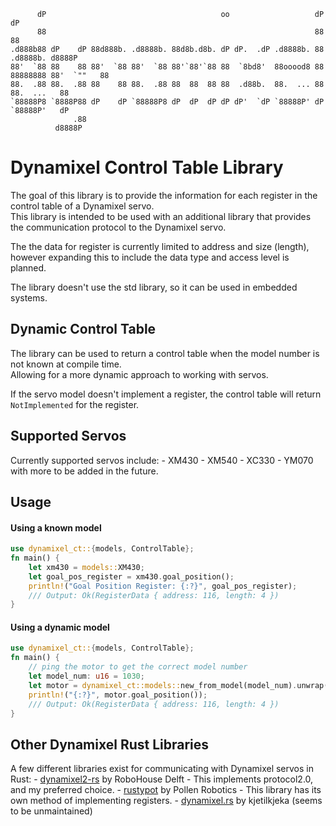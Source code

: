 ```
      dP                                       oo                   dP                     dP    
      88                                                            88                     88    
.d888b88 dP    dP 88d888b. .d8888b. 88d8b.d8b. dP dP.  .dP .d8888b. 88          .d8888b. d8888P  
88'  `88 88    88 88'  `88 88'  `88 88'`88'`88 88  `8bd8'  88ooood8 88 88888888 88'  `""   88    
88.  .88 88.  .88 88    88 88.  .88 88  88  88 88  .d88b.  88.  ... 88          88.  ...   88    
`88888P8 `8888P88 dP    dP `88888P8 dP  dP  dP dP dP'  `dP `88888P' dP          `88888P'   dP    
              .88                                                                                
          d8888P
```

# Dynamixel Control Table Library

The goal of this library is to provide the information for each register in the control table of a Dynamixel servo.  
This library is intended to be used with an additional library that provides the communication protocol to the Dynamixel servo.

The the data for register is currently limited to address and size (length), however expanding this to include the data type and access level is planned.

The library doesn't use the std library, so it can be used in embedded systems.

## Dynamic Control Table
The library can be used to return a control table when the model number is not known at compile time.  
Allowing for a more dynamic approach to working with servos.

If the servo model doesn't implement a register, the control table will return ```NotImplemented``` for the register.

## Supported Servos

Currently supported servos include:
    - XM430
    - XM540
    - XC330
    - YM070
with more to be added in the future.

## Usage

#### Using a known model
```rust
use dynamixel_ct::{models, ControlTable};
fn main() {
    let xm430 = models::XM430;
    let goal_pos_register = xm430.goal_position();
    println!("Goal Position Register: {:?}", goal_pos_register);
    /// Output: Ok(RegisterData { address: 116, length: 4 })
}
```

#### Using a dynamic model
```rust
use dynamixel_ct::{models, ControlTable};
fn main() {
    // ping the motor to get the correct model number
    let model_num: u16 = 1030;
    let motor = dynamixel_ct::models::new_from_model(model_num).unwrap();
    println!("{:?}", motor.goal_position());
    /// Output: Ok(RegisterData { address: 116, length: 4 })
}
```



## Other Dynamixel Rust Libraries
A few different libraries exist for communicating with Dynamixel servos in Rust:
    - [dynamixel2-rs](https://github.com/robohouse-delft/dynamixel2-rs) by RoboHouse Delft
      - This implements protocol2.0, and my preferred choice.
    - [rustypot](https://github.com/pollen-robotics/rustypot) by Pollen Robotics
      - This library has its own method of implementing registers.
    - [dynamixel.rs](https://github.com/kjetilkjeka/dynamixel.rs) by kjetilkjeka (seems to be unmaintained)